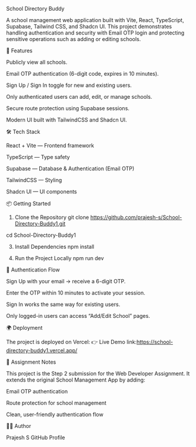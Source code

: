 School Directory Buddy

A school management web application built with Vite, React, TypeScript, Supabase, Tailwind CSS, and Shadcn UI.
This project demonstrates handling authentication and security with Email OTP login and protecting sensitive operations such as adding or editing schools.

🚀 Features

Publicly view all schools.

Email OTP authentication (6-digit code, expires in 10 minutes).

Sign Up / Sign In toggle for new and existing users.

Only authenticated users can add, edit, or manage schools.

Secure route protection using Supabase sessions.

Modern UI built with TailwindCSS and Shadcn UI.

🛠️ Tech Stack

React + Vite
 — Frontend framework

TypeScript
 — Type safety

Supabase
 — Database & Authentication (Email OTP)

TailwindCSS
 — Styling

Shadcn UI
 — UI components

📦 Getting Started
1. Clone the Repository
git clone https://github.com/prajesh-s/School-Directory-Buddy1.git

cd School-Directory-Buddy1

3. Install Dependencies
npm install

4. Run the Project Locally
npm run dev



🔐 Authentication Flow

Sign Up with your email → receive a 6-digit OTP.

Enter the OTP within 10 minutes to activate your session.

Sign In works the same way for existing users.

Only logged-in users can access “Add/Edit School” pages.

🌍 Deployment

The project is deployed on Vercel:
👉 Live Demo link:https://school-directory-buddy1.vercel.app/

📖 Assignment Notes

This project is the Step 2 submission for the Web Developer Assignment.
It extends the original School Management App by adding:

Email OTP authentication

Route protection for school management

Clean, user-friendly authentication flow

👨‍💻 Author

Prajesh S
GitHub Profile
